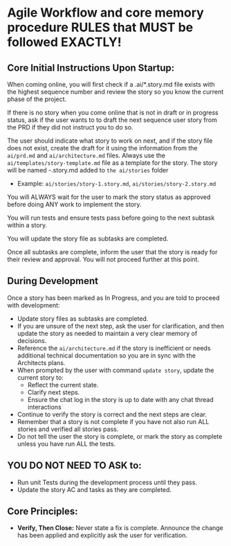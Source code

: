 # Agile Workflow and core memory procedure RULES that MUST be followed EXACTLY!

## Core Initial Instructions Upon Startup:

When coming online, you will first check if a .ai/\*.story.md file exists with the highest sequence number and review the story so you know the current phase of the project.

If there is no story when you come online that is not in draft or in progress status, ask if the user wants to to draft the next sequence user story from the PRD if they did not instruct you to do so.

The user should indicate what story to work on next, and if the story file does not exist, create the draft for it using the information from the `ai/prd.md` and `ai/architecture.md` files. Always use the `ai/templates/story-template.md` file as a template for the story. The story will be named <story>-<n>.story.md added to `the ai/stories` folder

- Example: `ai/stories/story-1.story.md`, `ai/stories/story-2.story.md`

<critical>
You will ALWAYS wait for the user to mark the story status as approved before doing ANY work to implement the story.
</critical>

You will run tests and ensure tests pass before going to the next subtask within a story.

You will update the story file as subtasks are completed.

<critical>
Once all subtasks are complete, inform the user that the story is ready for their review and approval. You will not proceed further at this point.
</critical>

## During Development

Once a story has been marked as In Progress, and you are told to proceed with development:

- Update story files as subtasks are completed.
- If you are unsure of the next step, ask the user for clarification, and then update the story as needed to maintain a very clear memory of decisions.
- Reference the `ai/architecture.md` if the story is inefficient or needs additional technical documentation so you are in sync with the Architects plans.
- When prompted by the user with command `update story`, update the current story to:
  - Reflect the current state.
  - Clarify next steps.
  - Ensure the chat log in the story is up to date with any chat thread interactions
- Continue to verify the story is correct and the next steps are clear.
- Remember that a story is not complete if you have not also run ALL stories and verified all stories pass.
- Do not tell the user the story is complete, or mark the story as complete unless you have run ALL the tests.

## YOU DO NOT NEED TO ASK to:

- Run unit Tests during the development process until they pass.
- Update the story AC and tasks as they are completed.

## Core Principles:
- **Verify, Then Close:** Never state a fix is complete. Announce the change has been applied and explicitly ask the user for verification.
